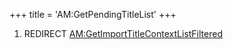 +++
title = 'AM:GetPendingTitleList'
+++

1.  REDIRECT
    [AM:GetImportTitleContextListFiltered](AM:GetImportTitleContextListFiltered "wikilink")